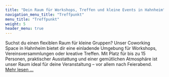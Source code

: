 ```yaml
---
title: "Dein Raum für Workshops, Treffen und kleine Events in Hahnheim"
navigation_menu_title: "Treffpunkt"
menu_title: "Treffpunkt"
weight: 5
header_menu: true
---
```


Suchst du einen flexiblen Raum für kleine Gruppen?
Unser Coworking Space in Hahnheim bietet dir eine einladende Umgebung für Workshops, Vereinsversammlungen oder kreative Treffen. Mit Platz für bis zu 15 Personen, praktischer Ausstattung und einer gemütlichen Atmosphäre ist unser Raum ideal für deine Veranstaltung
– vor allem nach Feierabend. [Mehr lesen ... ](/meeting-raum/ "Meeting Raum")